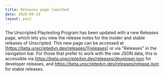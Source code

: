 ```yaml
---
title: Releases page launched
date: 2020-09-19
layout: post
---
```


The Unscripted Playtesting Program has been updated with a new Releases page, which lets you view the release notes for the insider and stable releases of Unscripted. This new page can be accessed at [https://beta.unscriptedvn.dev/releases/][releases] or via "Releases" in the navigation bar. For those that prefer to work with the raw JSON data, this is accessible via https://beta.unscriptedvn.dev/releases/developer.json for developer releases, and https://beta.unscriptedvn.dev/releases/release.json for stable releases.

<!-- Links -->
[releases]: https://beta.unscriptedvn.dev/releases/